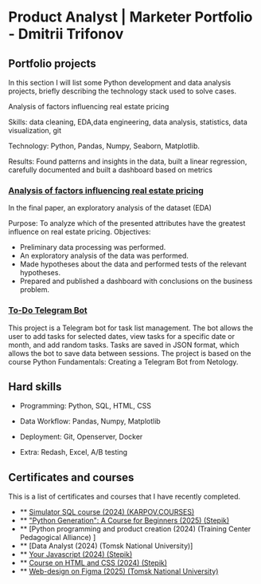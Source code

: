 # Product Analyst | Marketer Portfolio - Dmitrii Trifonov


## Portfolio projects
In this section I will list some Python development and data analysis projects, briefly describing the technology stack used to solve cases.

Analysis of factors influencing real estate pricing

Skills: data cleaning, EDA,data engineering, data analysis, statistics, data visualization, git

Technology: Python, Pandas, Numpy, Seaborn, Matplotlib.

Results: Found patterns and insights in the data, built a linear regression, carefully documented and built a dashboard based on metrics

### [Analysis of factors influencing real estate pricing](https://github.com/Dmitry11111/data_analysis_python)

In the final paper, an exploratory analysis of the dataset (EDA)

Purpose: To analyze which of the presented attributes have the greatest influence on real estate pricing.
Objectives:
- Preliminary data processing was performed.
- An exploratory analysis of the data was performed.
- Made hypotheses about the data and performed tests of the relevant hypotheses.
- Prepared and published a dashboard with conclusions on the business problem.


### [To-Do Telegram Bot](https://github.com/Dmitry11111/todo-bot-python)

This project is a Telegram bot for task list management. 
The bot allows the user to add tasks for selected dates, view tasks for a specific date or month, and add random tasks. 
Tasks are saved in JSON format, which allows the bot to save data between sessions. 
The project is based on the course Python Fundamentals: Creating a Telegram Bot from Netology.

## Hard skills
- Programming: Python, SQL, HTML, CSS

- Data Workflow: Pandas, Numpy, Matplotlib

- Deployment: Git, Openserver, Docker

- Extra: Redash, Excel, A/B testing

## Certificates and courses
This is a list of certificates and courses that I have recently completed.
- ** [Simulator SQL course (2024) (KARPOV.COURSES)](https://lab.karpov.courses/certificate/82755645-6953-428b-ac0a-412500e4dbef/en/
)
- ** ["Python Generation": A Course for Beginners (2025) (Stepik) 
](https://stepik.org/cert/2783474?lang=en)
- ** [Python programming and product creation (2024) (Training Center Pedagogical Alliance) 
]
- ** [Data Analyst  (2024) (Tomsk National University)]
- ** [Your Javascript (2024) (Stepik)](https://stepik.org/cert/2779288?lang=en)
- ** [Course on HTML and CSS  (2024) (Stepik)](https://stepik.org/cert/2440523?lang=en)
- ** [Web-design on Figma  (2025) (Tomsk National University)](https://www.behance.net/gallery/214936621/Kitchen-Interior-Design-Studio-Website)
